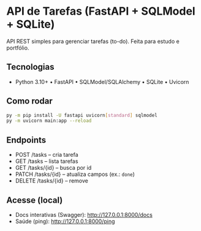 # API de Tarefas (FastAPI + SQLModel + SQLite)

API REST simples para gerenciar tarefas (to-do). Feita para estudo e portfólio.

## Tecnologias
- Python 3.10+ • FastAPI • SQLModel/SQLAlchemy • SQLite • Uvicorn

## Como rodar
~~~bash
py -m pip install -U fastapi uvicorn[standard] sqlmodel
py -m uvicorn main:app --reload
~~~

## Endpoints
- POST /tasks – cria tarefa  
- GET /tasks – lista tarefas  
- GET /tasks/{id} – busca por id  
- PATCH /tasks/{id} – atualiza campos (ex.: `done`)  
- DELETE /tasks/{id} – remove

## Acesse (local)
- Docs interativas (Swagger): http://127.0.0.1:8000/docs  
- Saúde (ping): http://127.0.0.1:8000/ping
